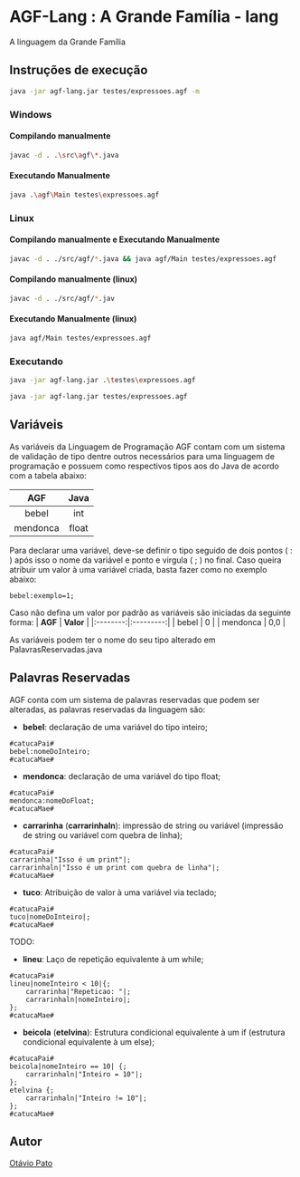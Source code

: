 # AGF-Lang : A Grande Família - lang #

A linguagem da Grande Família

## Instruções de execução ##

```bash
java -jar agf-lang.jar testes/expressoes.agf -m
```

### Windows ###

#### Compilando manualmente ####

```bash
javac -d . .\src\agf\*.java
```

#### Executando Manualmente ####

```bash
java .\agf\Main testes\expressoes.agf
```

### Linux ###

#### Compilando manualmente e Executando Manualmente ####

```bash
javac -d . ./src/agf/*.java && java agf/Main testes/expressoes.agf
```

#### Compilando manualmente (linux) ####

```bash
javac -d . ./src/agf/*.jav
```

#### Executando Manualmente (linux) ####

```bash
java agf/Main testes/expressoes.agf
```

### Executando ###

```bash
java -jar agf-lang.jar .\testes\expressoes.agf
```

```bash
java -jar agf-lang.jar testes/expressoes.agf
```

## Variáveis ##

As variáveis da Linguagem de Programação AGF contam com um sistema de validação de tipo dentre outros necessários para uma linguagem de programação e possuem como respectivos tipos aos do Java de acordo com a  tabela abaixo:

|  **AGF** | **Java** |
|:--------:|:--------:|
|   bebel  |    int   |
| mendonca |   float  |

Para declarar uma variável, deve-se definir o tipo seguido de dois pontos ( : ) após isso o nome da variável e ponto e virgula ( ; ) no final.
Caso queira atribuir um valor à uma variável criada, basta fazer como no exemplo abaixo:

```code
bebel:exemplo=1;
```

Caso não defina um valor por padrão as variáveis são iniciadas da seguinte forma:
|  **AGF** | **Valor** |
|:--------:|:---------:|
|   bebel  |     0     |
| mendonca |    0,0    |

As variáveis podem ter o nome do seu tipo alterado em PalavrasReservadas.java

## Palavras Reservadas ##

AGF conta com um sistema de palavras reservadas que podem ser alteradas, as palavras reservadas da linguagem são:

- **bebel**: declaração de uma variável do tipo inteiro;

```AGF
#catucaPai#
bebel:nomeDoInteiro;
#catucaMae#
```

- **mendonca**: declaração de uma variável do tipo float;

```AGF
#catucaPai#
mendonca:nomeDoFloat;
#catucaMae#
```

- **carrarinha** (**carrarinhaln**): impressão de string ou variável (impressão de string ou variável com quebra de linha);

```AGF
#catucaPai#
carrarinha|"Isso é um print"|;
carrarinhaln|"Isso é um print com quebra de linha"|;
#catucaMae#
```

- **tuco**: Atribuição de valor à uma variável via teclado;

```AGF
#catucaPai#
tuco|nomeDoInteiro|;
#catucaMae#
```

TODO:

- **lineu**: Laço de repetição equivalente à um while;

```AGF
#catucaPai#
lineu|nomeInteiro < 10|{;
    carrarinha|"Repeticao: "|;
    carrarinhaln|nomeInteiro|;
};
#catucaMae#
```

- **beicola** (**etelvina**): Estrutura condicional equivalente à um if (estrutura condicional equivalente à um else);

```AGF
#catucaPai#
beicola|nomeInteiro == 10| {;
    carrarinhaln|"Inteiro = 10"|;
};
etelvina {;
    carrarinhaln|"Inteiro != 10"|;
};
#catucaMae#
```
## Autor ##

[Otávio Pato](https://github.com/otaviopato)

